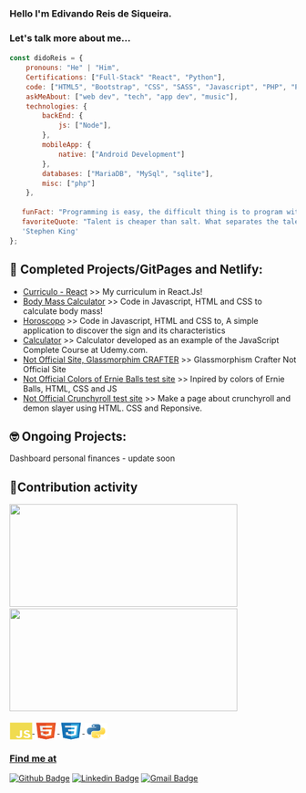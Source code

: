 ### Hello I'm Edivando Reis de Siqueira.
### Let's talk more about me...  

```javascript
const didoReis = {
    pronouns: "He" | "Him",
    Certifications: ["Full-Stack" "React", "Python"],
    code: ["HTML5", "Bootstrap", "CSS", "SASS", "Javascript", "PHP", "Python"],
    askMeAbout: ["web dev", "tech", "app dev", "music"],
    technologies: {
        backEnd: {
            js: ["Node"],
        },
        mobileApp: {
            native: ["Android Development"]
        },
        databases: ["MariaDB", "MySql", "sqlite"],
        misc: ["php"]
    },
      
   funFact: "Programming is easy, the difficult thing is to program without errors. Living and learning",
   favoriteQuote: "Talent is cheaper than salt. What separates the talented person from the successful is a lot of hard work."
   'Stephen King'
};
```
## 🌝 Completed Projects/GitPages and Netlify:
* [Curriculo - React](https://62e97e4871b2d24fdbd82b06--tourmaline-pavlova-344b48.netlify.app/) >> My curriculum in React.Js!
* [Body Mass Calculator](https://didoreis.github.io/Calculadora-IMC/) >> Code in Javascript, HTML and CSS to calculate body mass!
* [Horoscopo](https://didoreis.github.io/Horoscopo-in-HTML-CSS-E-JS) >> Code in Javascript, HTML and CSS to, A simple application to discover the sign and its characteristics
* [Calculator](https://github.com/DidoReis/Calculadora-HTML-JS) >> Calculator developed as an example of the JavaScript Complete Course at Udemy.com.
* [Not Official Site, Glassmorphim CRAFTER](https://didoreis.github.io/Glassmorphism-Crafter-Not-Official) >> Glassmorphism Crafter Not Official Site
* [Not Official Colors of Ernie Balls test site](https://didoreis.github.io/Landing-Page-Ernie-Ball-Colors)  >> Inpired by colors of Ernie Balls, HTML, CSS and JS
* [Not Official Crunchyroll test site](https://didoreis.github.io/Landing-Page-KimetsuNoYaiba) >> Make a page about crunchyroll and demon slayer using HTML. CSS and Reponsive.

## 🤓 Ongoing Projects:

Dashboard personal finances - update soon

## 🤝Contribution activity 



    
<div>
<a href="https://github.com/DidoReis">
<img width="400px" height="180em" src="https://github-readme-stats.vercel.app/api/top-langs/?username=DidoReis&layout=compact&langs_count=7&theme=prussian"/>
<img width="400px" height="180em" src="https://github-readme-stats.vercel.app/api?username=DidoReis&show_icons=true&theme=prussian&include_all_commits=true&count_private=true"/>
</div>

  
  
  <div style="display: inline_block"><br>
  <img align="center" alt="DidoReis-Js" height="30" width="40" src="https://raw.githubusercontent.com/devicons/devicon/master/icons/javascript/javascript-plain.svg">
  
  
  <img align="center" alt="DidoReis-HTML" height="30" width="40" src="https://raw.githubusercontent.com/devicons/devicon/master/icons/html5/html5-original.svg">
  <img align="center" alt="DidoReis-CSS" height="30" width="40" src="https://raw.githubusercontent.com/devicons/devicon/master/icons/css3/css3-original.svg">
  <img align="center" alt="DidoReis-Python" height="30" width="40" src="https://raw.githubusercontent.com/devicons/devicon/master/icons/python/python-original.svg">


</div>
  
  
 
### Find me at
[![Github Badge](http://img.shields.io/badge/-Github-black?style=flat-square&logo=github&link=https://github.com/DidoReis/)](https://github.com/DidoReis) 
[![Linkedin Badge](https://img.shields.io/badge/-LinkedIn-blue?style=flat-square&logo=Linkedin&logoColor=white&link=https://www.linkedin.com/in/edivando-reis-de-siqueira-1236aa190/)](https://www.linkedin.com/in/edivando-reis-de-siqueira-1236aa190)
[![Gmail Badge](https://img.shields.io/badge/-Gmail-d14836?style=flat-square&logo=Gmail&logoColor=white&link=mailto:djdidoreis@gmail.com)](mailto:djdidoreis@gmail.com)


  

  
